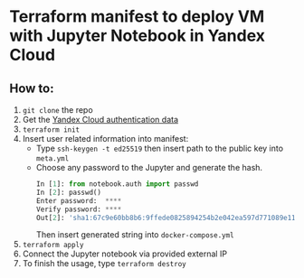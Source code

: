 # Terraform manifest to deploy VM with Jupyter Notebook in Yandex Cloud

## How to:
1. `git clone` the repo
2. Get the [Yandex Cloud authentication data](https://cloud.yandex.ru/docs/compute/operations/vm-connect/ssh?from=int-console-help-center-or-nav)
3. `terraform init`
4. Insert user related information into manifest: 
    * Type `ssh-keygen -t ed25519` then insert path to the public key into `meta.yml`
    * Choose any password to the Jupyter and generate the hash. 
        ```python
        In [1]: from notebook.auth import passwd
        In [2]: passwd()
        Enter password:  ****
        Verify password: ****
        Out[2]: 'sha1:67c9e60bb8b6:9ffede0825894254b2e042ea597d771089e11aed'
        ```
        Then insert generated string into `docker-compose.yml`
5. `terraform apply`
6. Connect the Jupyter notebook via provided external IP
7. To finish the usage, type `terraform destroy`